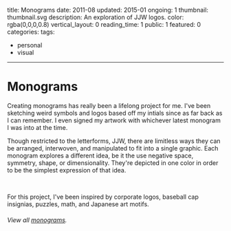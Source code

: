 title: Monograms
date: 2011-08
updated: 2015-01
ongoing: 1
thumbnail: thumbnail.svg
description: An exploration of JJW logos.
color: rgba(0,0,0,0.8)
vertical_layout: 0
reading_time: 1
public: 1
featured: 0
categories:
tags:
- personal
- visual
---

# Monograms

<span class="lead-in">Creating monograms</span> has really been a lifelong project for me. I've been sketching weird symbols and logos based off my intials since as far back as I can remember. I even signed my artwork with whichever latest monogram I was into at the time.

Though restricted to the letterforms, JJW, there are limitless ways they can be arranged, interwoven, and manipulated to fit into a single graphic. Each monogram explores a different idea, be it the use negative space, symmetry, shape, or dimensionality. They're depicted in one color in order to be the simplest expression of that idea.

<img class="faded" src="2015--2.svg" alt="">
<img class="faded" src="2014--5.svg" alt="">
<img class="faded" src="2014--2.svg" alt="">

For this project, I've been inspired by corporate logos, baseball cap insignias, puzzles, math, and Japanese art motifs.

###### View all [monograms](http://monograms.justinjaywang.com).
